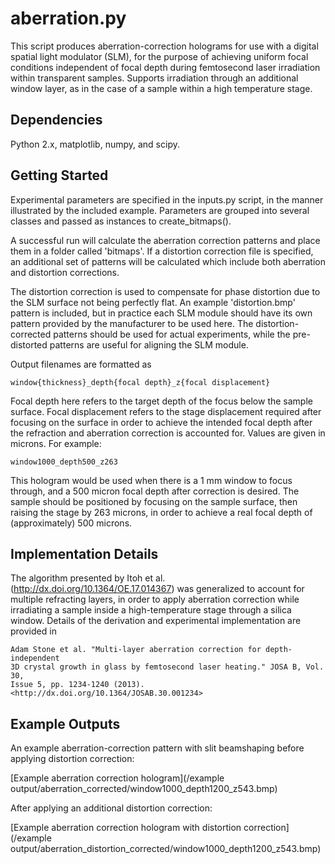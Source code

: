 aberration.py
=========

This script produces aberration-correction holograms for use with a digital 
spatial light modulator (SLM), for the purpose of achieving uniform focal 
conditions independent of focal depth during femtosecond laser irradiation
within transparent samples. Supports irradiation through an additional 
window layer, as in the case of a sample within a high temperature stage.


Dependencies
-------------

Python 2.x, matplotlib, numpy, and scipy.


Getting Started
-------------

Experimental parameters are specified in the inputs.py script, in the 
manner illustrated by the included example. Parameters are grouped 
into several classes and passed as instances to create_bitmaps().

A successful run will calculate the aberration correction patterns and
place them in a folder called 'bitmaps'. If a distortion correction 
file is specified, an additional set of patterns will be calculated which
include both aberration and distortion corrections. 

The distortion correction is used to compensate for phase distortion 
due to the SLM surface not being perfectly flat. An example 'distortion.bmp' 
pattern is included, but in practice each SLM module should have its own 
pattern provided by the manufacturer to be used here. The distortion-
corrected patterns should be used for actual experiments, while the pre-
distorted patterns are useful for aligning the SLM module. 

Output filenames are formatted as

    window{thickness}_depth{focal depth}_z{focal displacement}

Focal depth here refers to the target depth of the focus below the 
sample surface. Focal displacement refers to the stage displacement 
required after focusing on the surface in order to achieve the intended 
focal depth after the refraction and aberration correction is accounted 
for. Values are given in microns. For example:

    window1000_depth500_z263

This hologram would be used when there is a 1 mm window to focus through, 
and a 500 micron focal depth after correction is desired. The sample should 
be positioned by focusing on the sample surface, then raising the stage 
by 263 microns, in order to achieve a real focal depth of (approximately)
500 microns.


Implementation Details
------------

The algorithm presented by Itoh et al. (http://dx.doi.org/10.1364/OE.17.014367) 
was generalized to account for multiple refracting layers, in order to apply 
aberration correction while irradiating a sample inside a high-temperature 
stage through a silica window. Details of the derivation and experimental 
implementation are provided in 

    Adam Stone et al. "Multi-layer aberration correction for depth-independent 
    3D crystal growth in glass by femtosecond laser heating." JOSA B, Vol. 30, 
    Issue 5, pp. 1234-1240 (2013). <http://dx.doi.org/10.1364/JOSAB.30.001234>

Example Outputs
------------

An example aberration-correction pattern with slit beamshaping before applying distortion correction:

[Example aberration correction hologram](/example output/aberration_corrected/window1000_depth1200_z543.bmp)

After applying an additional distortion correction:

[Example aberration correction hologram with distortion correction](/example output/aberration_distortion_corrected/window1000_depth1200_z543.bmp)